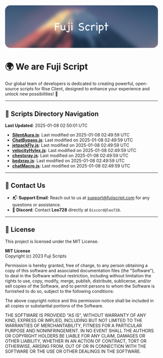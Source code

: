 ![Banner](.github/b.webp)

# 🌍 **We are Fuji Script**

Our global team of developers is dedicated to creating powerful, open-source scripts for Rise Client, designed to enhance your experience and unlock new possibilities! 🌟

---
<!-- SCRIPTS_NAVIGATION_START -->
## 📂 **Scripts Directory Navigation**

**Last Updated**: 2025-01-08 02:50:01 UTC

- **[SilentAura.js](scripts/SilentAura.js)**: Last modified on 2025-01-08 02:49:59 UTC
- **[ChatBypass.js](scripts/ChatBypass.js)**: Last modified on 2025-01-08 02:49:59 UTC
- **[jetpackFly.js](scripts/jetpackFly.js)**: Last modified on 2025-01-08 02:49:59 UTC
- **[velocityHylex.js](scripts/velocityHylex.js)**: Last modified on 2025-01-08 02:49:59 UTC
- **[chestxray.js](scripts/chestxray.js)**: Last modified on 2025-01-08 02:49:59 UTC
- **[bedxray.js](scripts/bedxray.js)**: Last modified on 2025-01-08 02:49:59 UTC
- **[chatMacro.js](scripts/chatMacro.js)**: Last modified on 2025-01-08 02:49:59 UTC

<!-- SCRIPTS_NAVIGATION_END -->

---

## 💬 **Contact Us**  
- 📬 **Support Email**: Reach out to us at [support@fujiscript.com](mailto:support@fujiscript.com) for any questions or assistance.  
- 💬 **Discord**: Contact **Leo728** directly at `Discord@leo728`.

---

## 📜 **License**

This project is licensed under the MIT License.  

**MIT License**  
Copyright (c) 2023 Fuji Scripts  

Permission is hereby granted, free of charge, to any person obtaining a copy of this software and associated documentation files (the "Software"), to deal in the Software without restriction, including without limitation the rights to use, copy, modify, merge, publish, distribute, sublicense, and/or sell copies of the Software, and to permit persons to whom the Software is furnished to do so, subject to the following conditions:  

The above copyright notice and this permission notice shall be included in all copies or substantial portions of the Software.  

THE SOFTWARE IS PROVIDED "AS IS", WITHOUT WARRANTY OF ANY KIND, EXPRESS OR IMPLIED, INCLUDING BUT NOT LIMITED TO THE WARRANTIES OF MERCHANTABILITY, FITNESS FOR A PARTICULAR PURPOSE AND NONINFRINGEMENT. IN NO EVENT SHALL THE AUTHORS OR COPYRIGHT HOLDERS BE LIABLE FOR ANY CLAIM, DAMAGES OR OTHER LIABILITY, WHETHER IN AN ACTION OF CONTRACT, TORT OR OTHERWISE, ARISING FROM, OUT OF OR IN CONNECTION WITH THE SOFTWARE OR THE USE OR OTHER DEALINGS IN THE SOFTWARE.  
